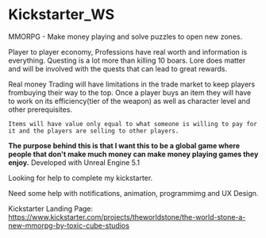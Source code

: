 # Kickstarter_WS

 MMORPG - Make money playing and solve puzzles to open new zones.




Player to player economy, Professions have real worth and information is everything. Questing is a lot more than killing 10 boars. Lore does matter and will be involved with the quests that can lead to great rewards.

  Real money Trading will have limitations in the trade market to keep players frombuying their way to the top. 
    Once a player buys an item they will have to work on its efficiency(tier of the weapon) as well as character level and other prerequisites. 
    
    Items will have value only equal to what someone is willing to pay for it and the players are selling to other players.


**The purpose behind this is that I want this to be a global game where people that don't make much money can make money playing games they enjoy.**
Developed with Unreal Engine 5.1

Looking for help to complete my kickstarter.

Need some help with notifications, animation, programmimg and UX Design.


Kickstarter Landing Page: https://www.kickstarter.com/projects/theworldstone/the-world-stone-a-new-mmorpg-by-toxic-cube-studios
